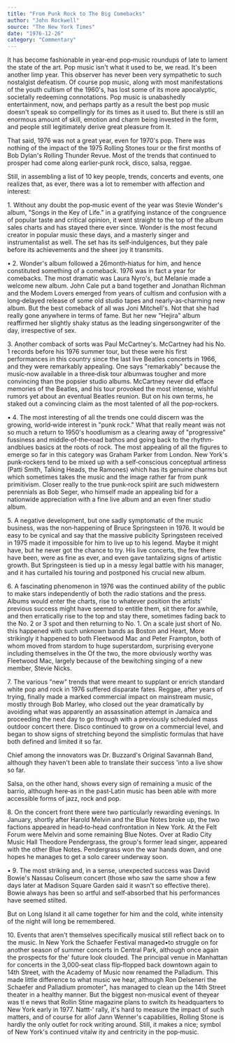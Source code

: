 ```yaml
---
title: "From Punk Rock to The Big Comebacks"
author: "John Rockwell"
source: "The New York Times"
date: "1976-12-26"
category: "Commentary"
---
```


It has become fashionable in year‐end pop‐music roundups of late to lament the state of the art. Pop music isn't what it used to be, we read. It's been another limp year. This observer has never been very sympathetic to such nostalgist defeatism. Of course pop music, along with most manifestations of the youth cultism of the 1960's, has lost some of its more apocalyptic, societally redeeming connotations. Pop music is unabashedly entertainment, now, and perhaps partly as a result the best pop music doesn't speak so compellingly for its times as it used to. But there is still an enormous amount of skill, emotion and charm being invested in the form, and people still legitimately derive great pleasure from It.

That said, 1976 was not a great year, even for 1970's pop. There was nothing of the impact of the 1975 Rolling Stones tour or the first months of Bob Dylan's Rolling Thunder Revue. Most of the trends that continued to prosper had come along earlier‐punk rock, disco, salsa, reggae.

Still, in assembling a list of 10 key people, trends, concerts and events, one realizes that, as ever, there was a lot to remember with affection and interest:

1\. Without any doubt the pop‐music event of the year was Stevie Wonder's album, "Songs in the Key of Life." in a gratifying instance of the congruence of popular taste and critical opinion, it went straight to the top of the album sales charts and has stayed there ever since. Wonder is the most fecund creator in popular music these days, and a masterly singer and instrumentalist as well. The set has its self‐indulgences, but they pale before its achievements and the sheer joy it transmits.

• 2\. Wonder's album followed a 26month‐hiatus for him, and hence constituted something of a comeback. 1976 was in fact a year for comebacks. The most dramatic was Laura Nyro's, but Melanie made a welcome new album. John Cale put a band together and Jonathan Richman and the Modem Lovers emerged from years of cultism and confusion with a long‐delayed release of some old studio tapes and nearly‐as‐charming new album. But the best comeback of all was Joni Mitchell's. Not that she had really gone anywhere in terms of fame. But her new "Hejira" album reaffirmed her slightly shaky status as the leading singersongwriter of the day, irrespective of sex.

3\. Another comback of sorts was Paul McCartney's. McCartney had his No. 1 records before his 1976 summer tour, but these were his first performances in this country since the last live Beatles concerts in 1966, and they were remarkably appealing. One says "remarkably" because the music‐now available in a three‐disk tour albumwas tougher and more convincing than the popsier studio albums. McCartney never did efface memories of the Beatles, and his tour provoked the most intense, wishful rumors yet about an eventual Beatles reunion. But on his own terms, he staked out a convincing claim as the most talented of all the pop‐rockers.

• 4\. The most interesting of all the trends one could discern was the growing, world‐wide interest in "punk rock." What that really meant was not so much a return to 1950's hoodlumism as a clearing away of "progressive" fussiness and middle‐of‐the‐road bathos and going back to the rhythm‐andblues basics at the roots of rock. The most appealing of all the figures to emerge so far in this category was Graham Parker from London. New York's punk‐rockers tend to be mixed up with a self‐conscious conceptual artiness (Patti Smith, Talking Heads, the Ramones) which has its genuine charms but which sometimes takes the music and the image rather far from punk primitivism. Closer really to the true punk‐rock spirit are such midwestern perennials as Bob Seger, who himself made an appealing bid for a nationwide appreciation with a fine live album and an even finer studio album.

5\. A negative development, but one sadly symptomatic of the music business, was the non‐happening of Bruce Springsteen in 1976. It would be easy to be cynical and say that the massive publicity Springsteen received in 1975 made it impossible for him to live up to his legend. Maybe it might have, but he never got the chance to try. His live concerts, the few there have been, were as fine as ever, and even gave tantalizing signs of artistic growth. But Springsteen is tied up in a messy legal battle with his manager, and it has curtailed his touring and postponed his crucial new album.

6\. A fascinating phenomenon in 1976 was the continued ability of the public to make stars independently of both the radio stations and the press. Albums would enter the charts, rise to whatever position the artists' previous success might have seemed to entitle them, sit there for awhile, and then erratically rise to the top and stay there, sometimes fading back to the No. 2 or 3 spot and then returning to No. 1\. On a scale just short of No. this happened with such unknown bands as Boston and Heart, More strikingly it happened to both Fleetwood Mac and Peter Frampton, both of whom moved from stardom to huge superstardom, surprising everyone including themselves in the Of the two, the more obviously worthy was Fleetwood Mac, largely because of the bewitching singing of a new member, Stevie Nicks.

7\. The various "new" trends that were meant to supplant or enrich standard white pop and rock in 1976 suffered disparate fates. Reggae, after years of trying, finally made a marked commercial impact on mainstream music, mostly through Bob Marley, who closed out the year dramatically by avoiding what was apparently an assassination attempt in Jamaica and proceeding the next day to go through with a previously scheduled mass outdoor concert there. Disco continued to grow on a commercial level, and began to show signs of stretching beyond the simplistic formulas that have both defined and limited it so far.

Chief among the innovators was Dr. Buzzard's Original Savannah Band, although they haven't been able to translate their success 'into a live show so far.

Salsa, on the other hand, shows every sign of remaining a music of the barrio, although here‐as in the past‐Latin music has been able with more accessible forms of jazz, rock and pop.

8\. On the concert front there were two particularly rewarding evenings. In January, shortly after Harold Melvin and the Blue Notes broke up, the two factions appeared in head‐to‐head confrontation in New York. At the Felt Forum were Melvin and some remaining Blue Notes. Over at Radio City Music Hall Theodore Pendergrass, the group's former lead singer, appeared with the other Blue Notes. Pendergrass won the war hands down, and one hopes he manages to get a solo career underway soon.

• 9\. The most striking and, in a sense, unexpected success was David Bowie's Nassau Coliseum concert (those who saw the same show a few days later at Madison Square Garden said it wasn't so effective there). Bowie always has been so artful and self‐absorbed that his performances have seemed stilted.

But on Long Island it all came together for him and the cold, white intensity of the night will long be remembered.

10\. Events that aren't themselves specifically musical still reflect back on to the music. In New York the Schaefer Festival managed•to struggle on for another season of summer concerts in Central Park, although once again the prospects for the' future look clouded. The principal venue in Manhattan for concerts in the 3,000‐seat class flip‐flopped back downtown again to 14th Street, with the Academy of Music now renamed the Palladium. This made little difference to what music we hear, although Ron Delseneri the Schaefer and Palladium promoter", has managed to clean up the 14th Street theater in a healthy manner. But the biggest non‐musical event of theyear was tl e news that Rollin Stine magazine plans to switch its headquarters to New York early in 1977. Nattt‐' rally, it's hard to measure the impact of such matters, and of course for allof Jann Wenner's capabilities, Rolling Stone is hardly the only outlet for rock writing around. Still, it makes a nice; symbol of New York's continued vitalw ity and centricity in the pop‐music.
